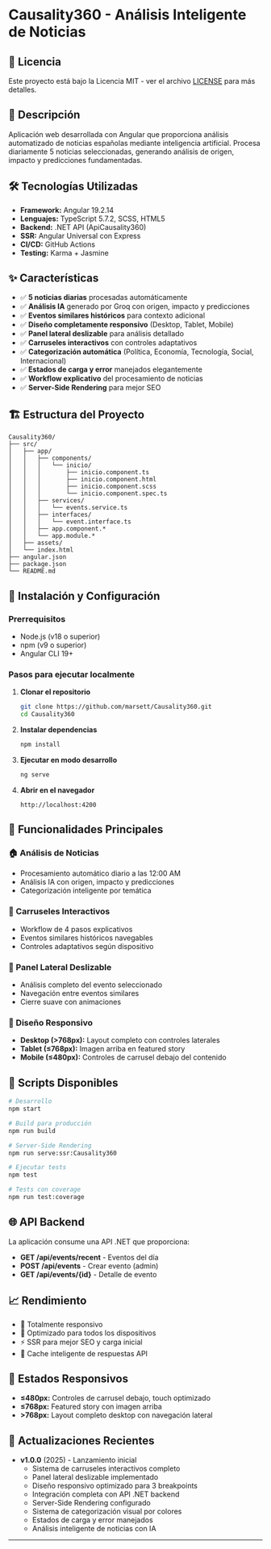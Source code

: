 # Causality360 - Análisis Inteligente de Noticias

## 📄 Licencia
Este proyecto está bajo la Licencia MIT - ver el archivo [LICENSE](LICENSE) para más detalles.

## 🚀 Descripción
Aplicación web desarrollada con Angular que proporciona análisis automatizado de noticias españolas mediante inteligencia artificial. Procesa diariamente 5 noticias seleccionadas, generando análisis de origen, impacto y predicciones fundamentadas.

## 🛠️ Tecnologías Utilizadas
- **Framework:** Angular 19.2.14
- **Lenguajes:** TypeScript 5.7.2, SCSS, HTML5
- **Backend:** .NET API (ApiCausality360)
- **SSR:** Angular Universal con Express
- **CI/CD:** GitHub Actions
- **Testing:** Karma + Jasmine

## ✨ Características
- ✅ **5 noticias diarias** procesadas automáticamente
- ✅ **Análisis IA** generado por Groq con origen, impacto y predicciones
- ✅ **Eventos similares históricos** para contexto adicional
- ✅ **Diseño completamente responsivo** (Desktop, Tablet, Mobile)
- ✅ **Panel lateral deslizable** para análisis detallado
- ✅ **Carruseles interactivos** con controles adaptativos
- ✅ **Categorización automática** (Política, Economía, Tecnología, Social, Internacional)
- ✅ **Estados de carga y error** manejados elegantemente
- ✅ **Workflow explicativo** del procesamiento de noticias
- ✅ **Server-Side Rendering** para mejor SEO

## 🏗️ Estructura del Proyecto
```
Causality360/
├── src/
│   ├── app/
│   │   ├── components/
│   │   │   └── inicio/
│   │   │       ├── inicio.component.ts
│   │   │       ├── inicio.component.html
│   │   │       ├── inicio.component.scss
│   │   │       └── inicio.component.spec.ts
│   │   ├── services/
│   │   │   └── events.service.ts
│   │   ├── interfaces/
│   │   │   └── event.interface.ts
│   │   ├── app.component.*
│   │   └── app.module.*
│   ├── assets/
│   └── index.html
├── angular.json
├── package.json
└── README.md
```

## 🚀 Instalación y Configuración

### Prerrequisitos
- Node.js (v18 o superior)
- npm (v9 o superior)
- Angular CLI 19+

### Pasos para ejecutar localmente

1. **Clonar el repositorio**
   ```bash
   git clone https://github.com/marsett/Causality360.git
   cd Causality360
   ```

2. **Instalar dependencias**
   ```bash
   npm install
   ```

3. **Ejecutar en modo desarrollo**
   ```bash
   ng serve
   ```

4. **Abrir en el navegador**
   ```
   http://localhost:4200
   ```

## 📱 Funcionalidades Principales

### 🏠 Análisis de Noticias
- Procesamiento automático diario a las 12:00 AM
- Análisis IA con origen, impacto y predicciones
- Categorización inteligente por temática

### 🎠 Carruseles Interactivos
- Workflow de 4 pasos explicativos
- Eventos similares históricos navegables
- Controles adaptativos según dispositivo

### 📱 Panel Lateral Deslizable
- Análisis completo del evento seleccionado
- Navegación entre eventos similares
- Cierre suave con animaciones

### 🎨 Diseño Responsivo
- **Desktop (>768px):** Layout completo con controles laterales
- **Tablet (≤768px):** Imagen arriba en featured story
- **Mobile (≤480px):** Controles de carrusel debajo del contenido

## 🔧 Scripts Disponibles
```bash
# Desarrollo
npm start

# Build para producción
npm run build

# Server-Side Rendering
npm run serve:ssr:Causality360

# Ejecutar tests
npm test

# Tests con coverage
npm run test:coverage
```

## 🌐 API Backend
La aplicación consume una API .NET que proporciona:
- **GET /api/events/recent** - Eventos del día
- **POST /api/events** - Crear evento (admin)
- **GET /api/events/{id}** - Detalle de evento

## 📈 Rendimiento
- 📱 Totalmente responsivo
- 🎨 Optimizado para todos los dispositivos
- ⚡ SSR para mejor SEO y carga inicial
- 🔄 Cache inteligente de respuestas API

## 🎯 Estados Responsivos
- **≤480px:** Controles de carrusel debajo, touch optimizado
- **≤768px:** Featured story con imagen arriba
- **>768px:** Layout completo desktop con navegación lateral

## 🔄 Actualizaciones Recientes
- **v1.0.0** (2025) - Lanzamiento inicial
  - Sistema de carruseles interactivos completo
  - Panel lateral deslizable implementado
  - Diseño responsivo optimizado para 3 breakpoints
  - Integración completa con API .NET backend
  - Server-Side Rendering configurado
  - Sistema de categorización visual por colores
  - Estados de carga y error manejados
  - Análisis inteligente de noticias con IA

---
